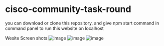 # cisco-community-task-round
you can download or clone this repository,
and give npm start command in command panel to run this website on localhost

Wesite Screen shots
![image](https://github.com/Prakhar-gith/cisco-community-task-round/assets/115631222/0bbf6e4d-b9e6-4a45-bb7c-b8e0b01d455b)
![image](https://github.com/Prakhar-gith/cisco-community-task-round/assets/115631222/e0825ea8-75cf-4d64-ac84-4c2fa6423995)
![image](https://github.com/Prakhar-gith/cisco-community-task-round/assets/115631222/1c375196-92f8-4919-b695-9d7ac80e8f35)




